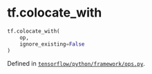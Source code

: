 <div itemscope itemtype="http://developers.google.com/ReferenceObject">
<meta itemprop="name" content="tf.colocate_with" />
<meta itemprop="path" content="Stable" />
</div>

# tf.colocate_with

``` python
tf.colocate_with(
    op,
    ignore_existing=False
)
```



Defined in [`tensorflow/python/framework/ops.py`](/code/stable/tensorflow/python/framework/ops.py).


